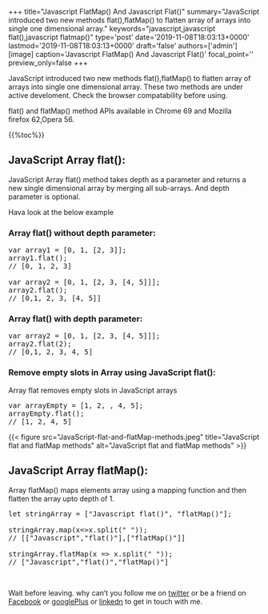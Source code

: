 +++
title="Javascript FlatMap() And Javascript Flat()"
summary="JavaScript introduced two new methods flat(),flatMap() to flatten array of arrays into single one dimensional array."
keywords="javascript,javascript flat(),javascript flatmap()"
type='post'
date='2019-11-08T18:03:13+0000'
lastmod='2019-11-08T18:03:13+0000'
draft='false'
authors=['admin']
[image]
caption='Javascript FlatMap() And Javascript Flat()'
focal_point=''
preview_only=false
+++

JavaScript introduced two new methods flat(),flatMap() to flatten array of arrays into single one dimensional array. These two methods are under active develoment. Check the browser compatability before using.

flat() and flatMap() method APIs available in Chrome 69 and Mozilla firefox&nbsp;62,Opera 56.

{{%toc%}}

## JavaScript Array flat():

JavaScript Array flat() method takes depth as a parameter and returns a new single dimensional array by merging all sub-arrays. And depth parameter is optional.

Hava look at the below example

### Array flat() without depth parameter:

<pre>var array1 = [0, 1, [2, 3]];
array1.flat();
// [0, 1, 2, 3]

var array2 = [0, 1, [2, 3, [4, 5]]];
array2.flat();
// [0,1, 2, 3, [4, 5]]</pre>

### Array flat() with depth parameter:

<pre>var array2 = [0, 1, [2, 3, [4, 5]]];
array2.flat(2);
// [0,1, 2, 3, 4, 5]</pre>

### Remove empty slots in Array using JavaScript flat():

Array flat removes empty slots in JavaScript arrays

<pre>var arrayEmpty = [1, 2, , 4, 5];
arrayEmpty.flat();
// [1, 2, 4, 5]</pre>

{{< figure src="JavaScript-flat-and-flatMap-methods.jpeg" title="JavaScript flat and flatMap methods" alt="JavaScript flat and flatMap methods" >}}

## JavaScript Array flatMap():

Array flatMap() maps elements array using a mapping function and then flatten the array upto depth of 1.

<pre>let stringArray = ["Javascript flat()", "flatMap()"];

stringArray.map(x=&gt;x.split(" "));
// [["Javascript","flat()"],["flatMap()"]]

stringArray.flatMap(x =&gt; x.split(" "));
// ["Javascript","flat()","flatMap()"]</pre>

&nbsp;

Wait before leaving.
why can’t you follow me on <a href="https://twitter.com/arungudelli" target="_blank">twitter</a> or be a friend on <a href="https://www.facebook.com/gudelliArun" target="_blank">Facebook</a> or <a href="https://plus.google.com/+ArunkumarGudelli" target="_blank">googlePlus</a> or <a href="https://www.linkedin.com/in/arungudelli/" target="_blank">linkedn</a> to get in touch with me.







